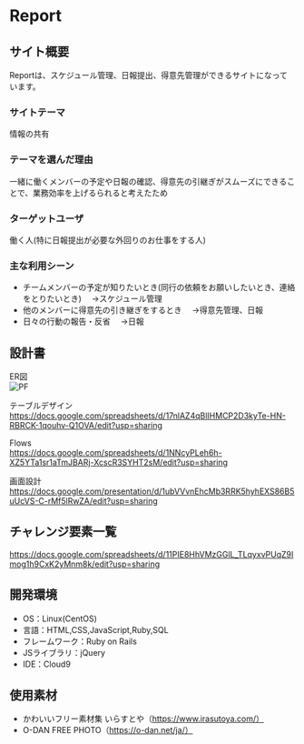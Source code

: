 # Report

## サイト概要
Reportは、スケジュール管理、日報提出、得意先管理ができるサイトになっています。

### サイトテーマ
情報の共有

### テーマを選んだ理由
一緒に働くメンバーの予定や日報の確認、得意先の引継ぎがスムーズにできることで、業務効率を上げるられると考えたため

### ターゲットユーザ
働く人(特に日報提出が必要な外回りのお仕事をする人)

### 主な利用シーン
- チームメンバーの予定が知りたいとき(同行の依頼をお願いしたいとき、連絡をとりたいとき)
　→スケジュール管理
- 他のメンバーに得意先の引き継ぎをするとき
　→得意先管理、日報
- 日々の行動の報告・反省
　→日報　

## 設計書
ER図  
![PF](https://user-images.githubusercontent.com/78362676/116961565-a243c680-acde-11eb-8265-1688f6e68c1c.png)

テーブルデザイン  
https://docs.google.com/spreadsheets/d/17nlAZ4qBlIHMCP2D3kyTe-HN-RBRCK-1qouhv-Q1OVA/edit?usp=sharing

Flows  
https://docs.google.com/spreadsheets/d/1NNcyPLeh6h-XZ5YTa1sr1aTmJBARj-XcscR3SYHT2sM/edit?usp=sharing

画面設計  
https://docs.google.com/presentation/d/1ubVVvnEhcMb3RRK5hyhEXS86B5uUcVS-C-rMf5lRwZA/edit?usp=sharing

## チャレンジ要素一覧
https://docs.google.com/spreadsheets/d/11PIE8HhVMzGGlL_TLqyxvPUqZ9Imog1h9CxK2yMnm8k/edit?usp=sharing

## 開発環境
- OS：Linux(CentOS)
- 言語：HTML,CSS,JavaScript,Ruby,SQL
- フレームワーク：Ruby on Rails
- JSライブラリ：jQuery
- IDE：Cloud9

## 使用素材
- かわいいフリー素材集 いらすとや（https://www.irasutoya.com/）
- O-DAN FREE PHOTO（https://o-dan.net/ja/）
